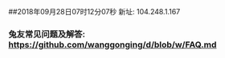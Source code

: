 ##2018年09月28日07时12分07秒 新址: 104.248.1.167
### 兔友常见问题及解答: https://github.com/wanggonging/d/blob/w/FAQ.md
